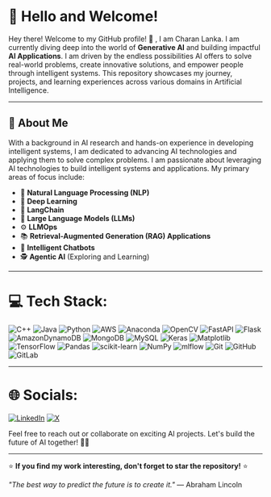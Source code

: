 # 👋 Hello and Welcome!

Hey there! Welcome to my GitHub profile! 👋 , I am Charan Lanka. I am currently diving deep into the world of **Generative AI** and building impactful **AI Applications**. I am driven by the endless possibilities AI offers to solve real-world problems, create innovative solutions, and empower people through intelligent systems. This repository showcases my journey, projects, and learning experiences across various domains in Artificial Intelligence.

---

## 🚀 **About Me**
With a background in AI research and hands-on experience in developing intelligent systems, I am dedicated to advancing AI technologies and applying them to solve complex problems. I am passionate about leveraging AI technologies to build intelligent systems and applications. My primary areas of focus include:

- 🧠 **Natural Language Processing (NLP)**
- 🤖 **Deep Learning**
- 🔗 **LangChain**
- 📝 **Large Language Models (LLMs)**
- ⚙️ **LLMOps**
- 📚 **Retrieval-Augmented Generation (RAG) Applications**
- 💬 **Intelligent Chatbots**
- 🕵️ **Agentic AI** (Exploring and Learning)

---
# 💻 Tech Stack:
![C++](https://img.shields.io/badge/c++-%2300599C.svg?style=for-the-badge&logo=c%2B%2B&logoColor=white) ![Java](https://img.shields.io/badge/java-%23ED8B00.svg?style=for-the-badge&logo=openjdk&logoColor=white) ![Python](https://img.shields.io/badge/python-3670A0?style=for-the-badge&logo=python&logoColor=ffdd54) ![AWS](https://img.shields.io/badge/AWS-%23FF9900.svg?style=for-the-badge&logo=amazon-aws&logoColor=white) ![Anaconda](https://img.shields.io/badge/Anaconda-%2344A833.svg?style=for-the-badge&logo=anaconda&logoColor=white) ![OpenCV](https://img.shields.io/badge/opencv-%23white.svg?style=for-the-badge&logo=opencv&logoColor=white) ![FastAPI](https://img.shields.io/badge/FastAPI-005571?style=for-the-badge&logo=fastapi) ![Flask](https://img.shields.io/badge/flask-%23000.svg?style=for-the-badge&logo=flask&logoColor=white) ![AmazonDynamoDB](https://img.shields.io/badge/Amazon%20DynamoDB-4053D6?style=for-the-badge&logo=Amazon%20DynamoDB&logoColor=white) ![MongoDB](https://img.shields.io/badge/MongoDB-%234ea94b.svg?style=for-the-badge&logo=mongodb&logoColor=white) ![MySQL](https://img.shields.io/badge/mysql-4479A1.svg?style=for-the-badge&logo=mysql&logoColor=white) ![Keras](https://img.shields.io/badge/Keras-%23D00000.svg?style=for-the-badge&logo=Keras&logoColor=white) ![Matplotlib](https://img.shields.io/badge/Matplotlib-%23ffffff.svg?style=for-the-badge&logo=Matplotlib&logoColor=black) ![TensorFlow](https://img.shields.io/badge/TensorFlow-%23FF6F00.svg?style=for-the-badge&logo=TensorFlow&logoColor=white) ![Pandas](https://img.shields.io/badge/pandas-%23150458.svg?style=for-the-badge&logo=pandas&logoColor=white) ![scikit-learn](https://img.shields.io/badge/scikit--learn-%23F7931E.svg?style=for-the-badge&logo=scikit-learn&logoColor=white) ![NumPy](https://img.shields.io/badge/numpy-%23013243.svg?style=for-the-badge&logo=numpy&logoColor=white) ![mlflow](https://img.shields.io/badge/mlflow-%23d9ead3.svg?style=for-the-badge&logo=numpy&logoColor=blue) ![Git](https://img.shields.io/badge/git-%23F05033.svg?style=for-the-badge&logo=git&logoColor=white) ![GitHub](https://img.shields.io/badge/github-%23121011.svg?style=for-the-badge&logo=github&logoColor=white) ![GitLab](https://img.shields.io/badge/gitlab-%23181717.svg?style=for-the-badge&logo=gitlab&logoColor=white)

---

# 🌐 Socials:
[![LinkedIn](https://img.shields.io/badge/LinkedIn-%230077B5.svg?logo=linkedin&logoColor=white)](https://linkedin.com/in/saicharanlanka) [![X](https://img.shields.io/badge/X-black.svg?logo=X&logoColor=white)](https://x.com/saicharanlanka) 

Feel free to reach out or collaborate on exciting AI projects. Let's build the future of AI together! 🚀✨


---


⭐ **If you find my work interesting, don't forget to star the repository!** ⭐


*"The best way to predict the future is to create it."* — Abraham Lincoln

